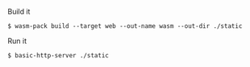 Build it

```
$ wasm-pack build --target web --out-name wasm --out-dir ./static
```

Run it

```
$ basic-http-server ./static
```
